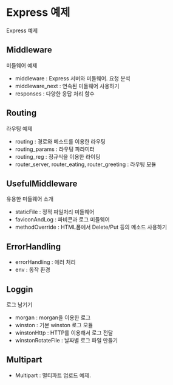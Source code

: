 # Express 예제
Express 예제

## Middleware
미들웨어 예제

- middleware : Express 서버와 미들웨어. 요청 분석
- middleware_next : 연속된 미들웨어 사용하기
- responses : 다양한 응답 처리 함수

## Routing
라우팅 예제

- routing : 경로와 메소드를 이용한 라우팅
- routing_params : 라우팅 파라미터
- routing_reg : 정규식을 이용한 라이팅
- router_server, router_eating, router_greeting : 라우팅 모듈

## UsefulMiddleware
유용한 미들웨어 소개

- staticFile : 정적 파일처리 미들웨어
- faviconAndLog : 파비콘과 로그 미들웨어
- methodOverride : HTML폼에서 Delete/Put 등의 메소드 사용하기


## ErrorHandling
- errorHandling : 에러 처리
- env : 동작 환경



## Loggin
로그 남기기
- morgan : morgan을 이용한 로그
- winston : 기본 winston 로그 모듈
- winstonHttp : HTTP를 이용해서 로그 전달
- winstonRotateFile : 날짜별 로그 파일 만들기

## Multipart

- Multipart : 멀티파트 업로드 예제.